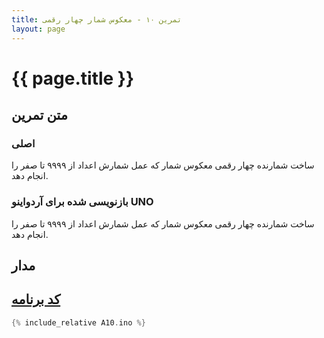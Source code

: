 ```yaml
---
title: تمرین ۱۰ - معکوس شمار چهار رقمی
layout: page
---
```


# {{ page.title }}

## متن تمرین

### اصلی 

ساخت شمارنده چهار رقمی معکوس شمار که عمل شمارش اعداد از ۹۹۹۹ تا صفر را انجام دهد.

### بازنویسی شده برای آردواینو UNO

ساخت شمارنده چهار رقمی معکوس شمار که عمل شمارش اعداد از ۹۹۹۹ تا صفر را انجام دهد.

## مدار



## [کد برنامه](A10.ino)

```c
{% include_relative A10.ino %}
```
